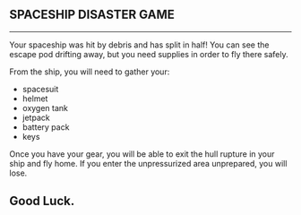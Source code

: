 ## SPACESHIP DISASTER GAME
----------------------------------------------------------------
Your spaceship was hit by debris and has split in half! 
You can see the escape pod drifting away, but you need supplies in order to fly there safely.

From the ship, you will need to gather your:
- spacesuit
- helmet
- oxygen tank
- jetpack
- battery pack
- keys

Once you have your gear, you will be able to exit the hull rupture in your ship and fly home. 
If you enter the unpressurized area unprepared, you will lose.

Good Luck.
----------------------------------------------------------------
